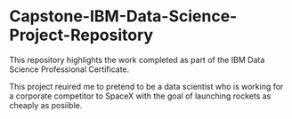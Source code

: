 # Capstone-IBM-Data-Science-Project-Repository
This repository highlights the work completed as part of the IBM Data Science Professional Certificate.

This project reuired me to pretend to be a data scientist who is working for a corporate competitor to SpaceX with the goal of launching rockets as cheaply as posiible.
